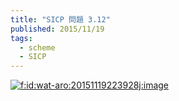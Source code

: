 ```yaml
---
title: "SICP 問題 3.12"
published: 2015/11/19
tags:
  - scheme
  - SICP
---
```


<p><span itemscope itemtype="http://schema.org/Photograph"><a href="http://f.hatena.ne.jp/wat-aro/20151119223928" class="hatena-fotolife" itemprop="url"><img src="http://cdn-ak.f.st-hatena.com/images/fotolife/w/wat-aro/20151119/20151119223928.jpg" alt="f:id:wat-aro:20151119223928j:image" title="f:id:wat-aro:20151119223928j:image" class="hatena-fotolife" itemprop="image"></a></span></p>

